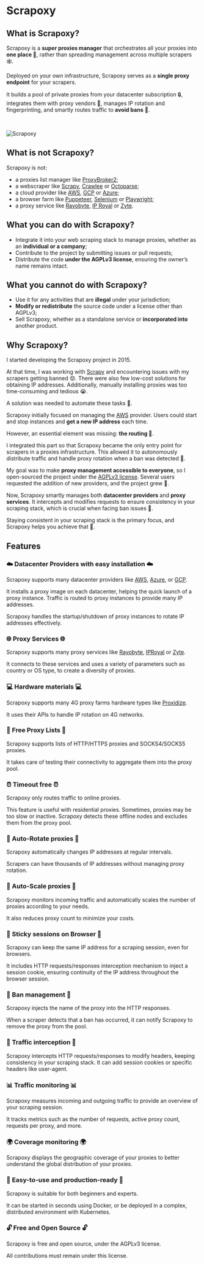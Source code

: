 # Scrapoxy

## What is Scrapoxy?

Scrapoxy is a **super proxies manager** that orchestrates all your proxies into **one place 🎯**, 
rather than spreading management across multiple scrapers 🕸️.

Deployed on your own infrastructure, Scrapoxy serves as a **single proxy endpoint** for your scrapers.

It builds a pool of private proxies from your datacenter subscription 🔒, 
integrates them with proxy vendors 🔌, manages IP rotation and fingerprinting,
and smartly routes traffic to **avoid bans** 🚫.

<br/>

![Scrapoxy](/assets/images/scrapoxy.gif)


## What is not Scrapoxy?

Scrapoxy is not:
- a proxies list manager like [ProxyBroker2](https://github.com/bluet/proxybroker2);
- a webscraper like [Scrapy](https://scrapy.org), [Crawlee](https://crawlee.dev) or [Octoparse](https://www.octoparse.com);
- a cloud provider like [AWS](https://aws.amazon.com), [GCP](https://cloud.google.com) or [Azure](https://azure.microsoft.com);
- a browser farm like [Puppeteer](https://pptr.dev), [Selenium](https://www.selenium.dev) or [Playwright](https://playwright.dev);
- a proxy service like [Rayobyte](https://billing.rayobyte.com/hosting/aff.php?aff=2444&redirectTo=https://rayobyte.com), [IP Royal](https://iproyal.com/?r=432273) or [Zyte](https://refer.zyte.com/72VhrR).


## What you can do with Scrapoxy?

* Integrate it into your web scraping stack to manage proxies, whether as an **individual or a company**;
* Contribute to the project by submitting issues or pull requests;
* Distribute the code **under the AGPLv3 license**, ensuring the owner’s name remains intact.


## What you cannot do with Scrapoxy?

* Use it for any activities that are **illegal** under your jurisdiction;
* **Modify or redistribute** the source code under a license other than AGPLv3;
* Sell Scrapoxy, whether as a standalone service or **incorporated into** another product.


## Why Scrapoxy?

I started developing the Scrapoxy project in 2015. 

At that time, I was working with [Scrapy](https://scrapy.org) and encountering issues with my scrapers getting banned 😟. 
There were also few low-cost solutions for obtaining IP addresses. 
Additionally, manually installing proxies was too time-consuming and tedious 😭. 

A solution was needed to automate these tasks 🤖. 

Scrapoxy initially focused on managing the [AWS](https://aws.amazon.com) provider. 
Users could start and stop instances and **get a new IP address** each time. 

However, an essential element was missing: **the routing 🔀**. 

I integrated this part so that Scrapoxy became the only entry point for scrapers in a proxies infrastructure.
This allowed it to autonomously distribute traffic and handle proxy rotation 
when a ban was detected 🚨.

My goal was to make **proxy management accessible to everyone**, 
so I open-sourced the project under the [AGPLv3 license](licence). 
Several users requested the addition of new providers, 
and the project grew 🌱. 

Now, Scrapoxy smartly manages both **datacenter providers** and **proxy services**. 
It intercepts and modifies requests to ensure consistency in your scraping stack,
which is crucial when facing ban issues 🚨. 

Staying consistent in your scraping stack is the primary focus, 
and Scrapoxy helps you achieve that 🎯.


## Features

### ☁️ Datacenter Providers with easy installation ☁️

Scrapoxy supports many datacenter providers like [AWS](https://aws.amazon.com), [Azure](https://azure.com), or [GCP](https://cloud.google.com).

It installs a proxy image on each datacenter, helping the quick launch of a proxy instance. 
Traffic is routed to proxy instances to provide many IP addresses. 

Scrapoxy handles the startup/shutdown of proxy instances to rotate IP addresses effectively.


### 🌐 Proxy Services 🌐

Scrapoxy supports many proxy services like [Rayobyte](https://billing.rayobyte.com/hosting/aff.php?aff=2444&redirectTo=https://rayobyte.com), [IPRoyal](https://iproyal.com/?r=432273) or [Zyte](https://refer.zyte.com/72VhrR).

It connects to these services and uses a variety of parameters such as country or OS type,
to create a diversity of proxies.


### 💻 Hardware materials 💻

Scrapoxy supports many 4G proxy farms hardware types like [Proxidize](https://proxidize.com).

It uses their APIs to handle IP rotation on 4G networks.


### 📜 Free Proxy Lists 📜

Scrapoxy supports lists of HTTP/HTTPS proxies and SOCKS4/SOCKS5 proxies. 

It takes care of testing their connectivity to aggregate them into the proxy pool.


### ⏰ Timeout free ⏰

Scrapoxy only routes traffic to online proxies. 

This feature is useful with residential proxies. 
Sometimes, proxies may be too slow or inactive. 
Scrapoxy detects these offline nodes and excludes them from the proxy pool.


### 🔄 Auto-Rotate proxies 🔄

Scrapoxy automatically changes IP addresses at regular intervals. 

Scrapers can have thousands of IP addresses without managing proxy rotation.


### 🏃 Auto-Scale proxies 🏃

Scrapoxy monitors incoming traffic 
and automatically scales the number of proxies according to your needs.

It also reduces proxy count to minimize your costs.


### 🍪 Sticky sessions on Browser 🍪

Scrapoxy can keep the same IP address for a scraping session, even for browsers. 

It includes HTTP requests/responses interception mechanism to inject a session cookie,
ensuring continuity of the IP address throughout the browser session.


### 🚨 Ban management 🚨

Scrapoxy injects the name of the proxy into the HTTP responses. 

When a scraper detects that a ban has occurred, it can notify Scrapoxy to remove the proxy from the pool.


### 📡 Traffic interception 📡

Scrapoxy intercepts HTTP requests/responses to modify headers, 
keeping consistency in your scraping stack.
It can add session cookies or specific headers like user-agent.


###  📊 Traffic monitoring 📊

Scrapoxy measures incoming and outgoing traffic to provide an overview of your scraping session. 

It tracks metrics such as the number of requests, active proxy count, requests per proxy, and more.


### 🌍 Coverage monitoring 🌍

Scrapoxy displays the geographic coverage of your proxies to better understand the global distribution of your proxies.


### 🚀 Easy-to-use and production-ready 🚀

Scrapoxy is suitable for both beginners and experts. 

It can be started in seconds using Docker, or be deployed in a complex, distributed environment with Kubernetes.


### 🔓 Free and Open Source 🔓

Scrapoxy is free and open source, under the AGPLv3 license.

All contributions must remain under this license.
